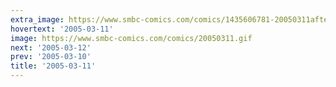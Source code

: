 ```yaml
---
extra_image: https://www.smbc-comics.com/comics/1435606781-20050311after.png
hovertext: '2005-03-11'
image: https://www.smbc-comics.com/comics/20050311.gif
next: '2005-03-12'
prev: '2005-03-10'
title: '2005-03-11'
---
```


